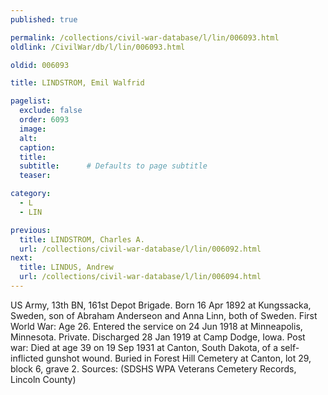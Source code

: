 ```yaml
---
published: true

permalink: /collections/civil-war-database/l/lin/006093.html
oldlink: /CivilWar/db/l/lin/006093.html

oldid: 006093

title: LINDSTROM, Emil Walfrid

pagelist:
  exclude: false
  order: 6093
  image: 
  alt:
  caption:
  title:
  subtitle:      # Defaults to page subtitle
  teaser:

category: 
  - L 
  - LIN

previous:
  title: LINDSTROM, Charles A.
  url: /collections/civil-war-database/l/lin/006092.html  
next:
  title: LINDUS, Andrew
  url: /collections/civil-war-database/l/lin/006094.html   
---
```

US Army, 13th BN, 161st Depot Brigade. Born 16 Apr 1892 at Kungssacka, Sweden, son of Abraham Anderseon and Anna Linn, both of Sweden. First World War: Age 26. Entered the service on 24 Jun 1918 at Minneapolis, Minnesota. Private. Discharged 28 Jan 1919 at Camp Dodge, Iowa. Post war: Died at age 39 on 19 Sep 1931 at Canton, South Dakota, of a self-inflicted gunshot wound. Buried in Forest Hill Cemetery at Canton, lot 29, block 6, grave 2. Sources: (SDSHS WPA Veterans Cemetery Records, Lincoln County)